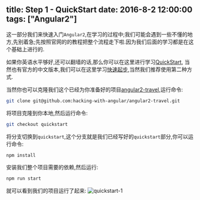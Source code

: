 title: Step 1 - QuickStart
date: 2016-8-2 12:00:00
tags: ["Angular2"]
---
这一部分我们来快速入门`Angular2`,在学习的过程中;我们可能会遇到一些不懂的地方,先别着急;先按照官网的的教程把整个流程走下啦.因为我们后面的学习都是在这个基础上进行的.

如果你英语水平够好,还可以翻墙的话,那么你可以在这里进行学习[QuickStart](https://angular.io/docs/ts/latest/quickstart.html),
当然也有官方的中文版本,我们可以在这里学习[快速起步](https://angular.cn/docs/ts/latest/quickstart.html),当然我们推荐使用第二种方式.

当然你也可以克隆我们这个已经为你准备好的项目[angular2-travel](https://github.com/hacking-with-angular/angular2-travel),运行命令:

```bash
git clone git@github.com:hacking-with-angular/angular2-travel.git 
```
将项目克隆到你本地,然后运行命令:

```bash
git checkout quickstart
```
将分支切换到`quickstart`,这个分支就是我们已经写好的`quickstart`部分,你可以运行命令:

```bash
npm install 
```
安装我们整个项目需要的依赖,然后运行:

```bash
npm run start
```
就可以看到我们的项目运行了起来:
![quickstart-1](http://angular.angular-china.org/0177789a-169e-4a82-b651-200edb2816e6.jpg)